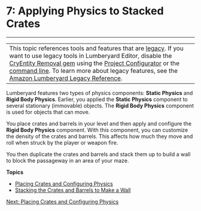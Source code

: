 # 7: Applying Physics to Stacked Crates<a name="physics"></a>


****  

|  | 
| --- |
| This topic references tools and features that are [legacy](https://docs.aws.amazon.com/lumberyard/latest/userguide/ly-glos-chap.html#legacy)\. If you want to use legacy tools in Lumberyard Editor, disable the [CryEntity Removal gem](https://docs.aws.amazon.com/lumberyard/latest/userguide/gems-system-cryentity-removal-gem.html) using the [Project Configurator](https://docs.aws.amazon.com/lumberyard/latest/userguide/configurator-intro.html) or the [command line](https://docs.aws.amazon.com/lumberyard/latest/userguide/lmbr-exe.html)\. To learn more about legacy features, see the [Amazon Lumberyard Legacy Reference](https://docs.aws.amazon.com/lumberyard/latest/legacyreference/)\. | 

 Lumberyard features two types of physics components: **Static Physics** and **Rigid Body Physics**\. Earlier, you applied the **Static Physics** component to several stationary \(immovable\) objects\. The **Rigid Body Physics** component is used for objects that can move\. 

You place crates and barrels in your level and then apply and configure the **Rigid Body Physics** component\. With this component, you can customize the density of the crates and barrels\. This affects how much they move and roll when struck by the player or weapon fire\.

You then duplicate the crates and barrels and stack them up to build a wall to block the passageway in an area of your maze\. 

**Topics**
+ [Placing Crates and Configuring Physics](physics-placecrates.md)
+ [Stacking the Crates and Barrels to Make a Wall](physics-organize.md)

[Next: Placing Crates and Configuring Physics](physics-placecrates.md)